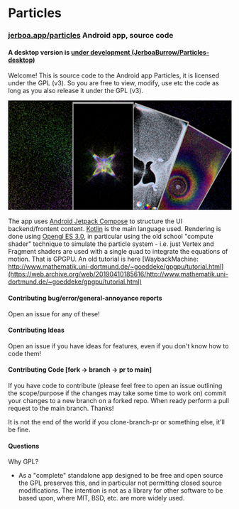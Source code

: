 # Particles
### [jerboa.app/particles](https://jerboa.app/particles) Android app, source code

#### A desktop version is [under development (JerboaBurrow/Particles-desktop)](https://github.com/JerboaBurrow/Particles-desktop)

Welcome! This is source code to the Android app Particles, it is licensed under the GPL (v3). So you 
are free to view, modify, use etc the code as long as you also release it under the GPL (v3).

![feature](store/feature.png)

The app uses [Android Jetpack Compose](https://developer.android.com/jetpack/compose?gclid=CjwKCAjwq4imBhBQEiwA9Nx1Bng2Y188HWKz4WYfktYXKEIbvSbMU2oG1ElnjMk83p-jP5zKVaOZkxoC2LoQAvD_BwE&gclsrc=aw.ds) to structure the UI backend/frontent content. [Kotlin](https://kotlinlang.org/) is the main language used. Rendering is done using [Opengl ES 3.0](https://registry.khronos.org/OpenGL-Refpages/es3.0/), in particular using the old school "compute shader" technique to simulate the particle system - i.e. just Vertex and Fragment shaders are used with a single quad to integrate the equations of motion. That is GPGPU. An old tutorial is here [WaybackMachine: http://www.mathematik.uni-dortmund.de/~goeddeke/gpgpu/tutorial.html](https://web.archive.org/web/20190410185616/http://www.mathematik.uni-dortmund.de/~goeddeke/gpgpu/tutorial.html)

#### Contributing bug/error/general-annoyance reports

Open an issue for any of these!

#### Contributing Ideas

Open an issue if you have ideas for features, even if you don't know how to code them!

#### Contributing Code [fork -> branch -> pr to main]

If you have code to contribute (please feel free to open an issue outlining the scope/purpose 
if the changes may take some time to work on) commit your changes to a new branch on a forked repo. 
When ready perform a pull request to the main branch. Thanks!

It is not the end of the world if you clone-branch-pr or something else, it'll be fine. 

#### Questions

Why GPL?
- As a "complete" standalone app designed to be free and open source the GPL preserves this, and in particular not
  permitting closed source modifications. The intention is not as a library for other software to be based upon,
  where MIT, BSD, etc. are more widely used.
